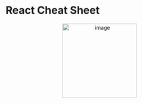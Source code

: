 # React Cheat Sheet

<p align="center">
  <img src="https://github.com/nicovillamonte/code-cheat-sheet/assets/64659720/c5adc7e2-8c99-4233-bff5-4a73e93a6092" alt="image" height="200">
</p>
